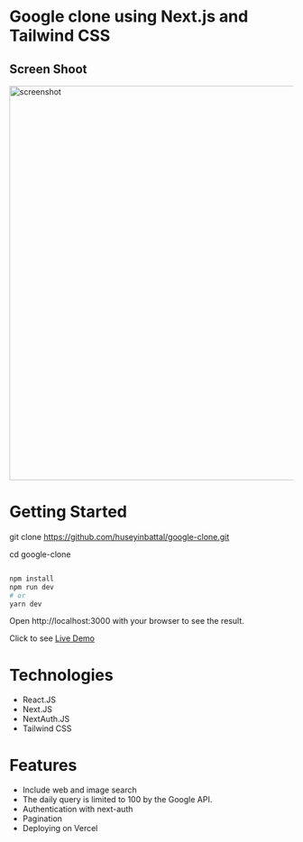 # Google clone using Next.js and Tailwind CSS

## Screen Shoot

<img width="700" alt="screenshot" src="https://user-images.githubusercontent.com/95706081/211297175-bd7326e0-11e4-45e9-a61d-f63c3c67efd1.png">

# Getting Started

git clone https://github.com/huseyinbattal/google-clone.git

cd google-clone

```bash

npm install
npm run dev
# or
yarn dev
```

Open http://localhost:3000 with your browser to see the result.

Click to see [Live Demo](https://google-clone-v4.vercel.app/)



# Technologies
- React.JS
- Next.JS
- NextAuth.JS
- Tailwind CSS

# Features
- Include web and image search
- The daily query is limited to 100 by the Google API.
- Authentication with next-auth
- Pagination
- Deploying on Vercel
